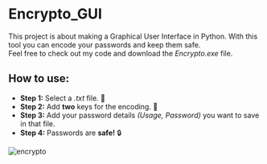 # Encrypto_GUI

This project is about making a Graphical User Interface in Python. With this tool you can encode your passwords and keep them safe.  
Feel free to check out my code and download the _Encrypto.exe_ file.

## How to use:

- **Step 1:** Select a _.txt_ file. :page_facing_up:
- **Step 2:** Add **two** keys for the encoding. :key:
- **Step 3:** Add your password details _(Usage, Password)_ you want to save in that file.
- **Step 4:** Passwords are **safe!** :lock:

![encrypto](https://drive.google.com/file/d/1zHwkDwF0X1oOMX3mHFJetzTJ3SI3bvce/view?usp=sharing)
